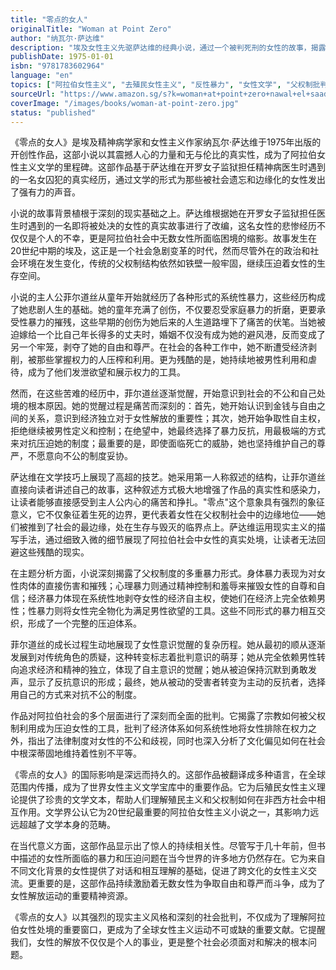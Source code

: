 ```yaml
---
title: "零点的女人"
originalTitle: "Woman at Point Zero"
author: "纳瓦尔·萨达维"
description: "埃及女性主义先驱萨达维的经典小说，通过一个被判死刑的女性的故事，揭露了阿拉伯社会中女性所面临的暴力和压迫。"
publishDate: 1975-01-01
isbn: "9781783602964"
language: "en"
topics: ["阿拉伯女性主义", "去殖民女性主义", "反性暴力", "女性文学", "父权制批判"]
sourceUrl: "https://www.amazon.sg/s?k=woman+at+point+zero+nawal+el+saadawi&tag=inkrupt-22"
coverImage: "/images/books/woman-at-point-zero.jpg"
status: "published"
---
```


《零点的女人》是埃及精神病学家和女性主义作家纳瓦尔·萨达维于1975年出版的开创性作品，这部小说以其震撼人心的力量和无与伦比的真实性，成为了阿拉伯女性主义文学的里程碑。这部作品基于萨达维在开罗女子监狱担任精神病医生时遇到的一名女囚犯的真实经历，通过文学的形式为那些被社会遗忘和边缘化的女性发出了强有力的声音。

小说的故事背景植根于深刻的现实基础之上。萨达维根据她在开罗女子监狱担任医生时遇到的一名即将被处决的女性的真实故事进行了改编，这名女性的悲惨经历不仅仅是个人的不幸，更是阿拉伯社会中无数女性所面临困境的缩影。故事发生在20世纪中期的埃及，这正是一个社会急剧变革的时代，然而尽管外在的政治和社会环境在发生变化，传统的父权制结构依然如铁壁一般牢固，继续压迫着女性的生存空间。

小说的主人公菲尔道丝从童年开始就经历了各种形式的系统性暴力，这些经历构成了她悲剧人生的基础。她的童年充满了创伤，不仅要忍受家庭暴力的折磨，更要承受性暴力的摧残，这些早期的创伤为她后来的人生道路埋下了痛苦的伏笔。当她被迫嫁给一个比自己年长得多的丈夫时，婚姻不仅没有成为她的避风港，反而变成了另一个牢笼，剥夺了她的自由和尊严。在社会的各种工作中，她不断遭受经济剥削，被那些掌握权力的人压榨和利用。更为残酷的是，她持续地被男性利用和虐待，成为了他们发泄欲望和展示权力的工具。

然而，在这些苦难的经历中，菲尔道丝逐渐觉醒，开始意识到社会的不公和自己处境的根本原因。她的觉醒过程是痛苦而深刻的：首先，她开始认识到金钱与自由之间的关系，意识到经济独立对于女性解放的重要性；其次，她开始争取性自主权，拒绝继续被男性定义和控制；在绝望中，她最终选择了暴力反抗，用最极端的方式来对抗压迫她的制度；最重要的是，即使面临死亡的威胁，她也坚持维护自己的尊严，不愿意向不公的制度妥协。

萨达维在文学技巧上展现了高超的技艺。她采用第一人称叙述的结构，让菲尔道丝直接向读者讲述自己的故事，这种叙述方式极大地增强了作品的真实性和感染力，让读者能够直接感受到主人公内心的痛苦和挣扎。"零点"这个意象具有强烈的象征意义，它不仅象征着生死的边界，更代表着女性在父权制社会中的边缘地位——她们被推到了社会的最边缘，处在生存与毁灭的临界点上。萨达维运用现实主义的描写手法，通过细致入微的细节展现了阿拉伯社会中女性的真实处境，让读者无法回避这些残酷的现实。

在主题分析方面，小说深刻揭露了父权制度的多重暴力形式。身体暴力表现为对女性肉体的直接伤害和摧残；心理暴力则通过精神控制和羞辱来摧毁女性的自尊和自信；经济暴力体现在系统性地剥夺女性的经济自主权，使她们在经济上完全依赖男性；性暴力则将女性完全物化为满足男性欲望的工具。这些不同形式的暴力相互交织，形成了一个完整的压迫体系。

菲尔道丝的成长过程生动地展现了女性意识觉醒的复杂历程。她从最初的顺从逐渐发展到对传统角色的质疑，这种转变标志着批判意识的萌芽；她从完全依赖男性转向追求经济和精神的独立，体现了自主意识的觉醒；她从被迫保持沉默到勇敢发声，显示了反抗意识的形成；最终，她从被动的受害者转变为主动的反抗者，选择用自己的方式来对抗不公的制度。

作品对阿拉伯社会的多个层面进行了深刻而全面的批判。它揭露了宗教如何被父权制利用成为压迫女性的工具，批判了经济体系如何系统性地将女性排除在权力之外，指出了法律制度对女性的不公和歧视，同时也深入分析了文化偏见如何在社会中根深蒂固地维持着性别不平等。

《零点的女人》的国际影响是深远而持久的。这部作品被翻译成多种语言，在全球范围内传播，成为了世界女性主义文学宝库中的重要作品。它为后殖民女性主义理论提供了珍贵的文学文本，帮助人们理解殖民主义和父权制如何在非西方社会中相互作用。文学界公认它为20世纪最重要的阿拉伯女性主义小说之一，其影响力远远超越了文学本身的范畴。

在当代意义方面，这部作品显示出了惊人的持续相关性。尽管写于几十年前，但书中描述的女性所面临的暴力和压迫问题在当今世界的许多地方仍然存在。它为来自不同文化背景的女性提供了对话和相互理解的基础，促进了跨文化的女性主义交流。更重要的是，这部作品持续激励着无数女性为争取自由和尊严而斗争，成为了女性解放运动的重要精神资源。

《零点的女人》以其强烈的现实主义风格和深刻的社会批判，不仅成为了理解阿拉伯女性处境的重要窗口，更成为了全球女性主义运动不可或缺的重要文献。它提醒我们，女性的解放不仅仅是个人的事业，更是整个社会必须面对和解决的根本问题。